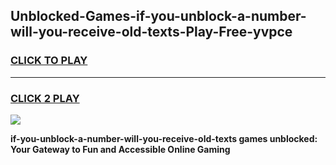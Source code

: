 
## Unblocked-Games-if-you-unblock-a-number-will-you-receive-old-texts-Play-Free-yvpce
<h3>
<a href="https://premium76.site?title=if-you-unblock-a-number-will-you-receive-old-texts&ref=23A">CLICK TO PLAY</a></h3>
<hr>

<h3>
<a href="https://premium76.site?title=if-you-unblock-a-number-will-you-receive-old-texts&ref=23A">CLICK 2 PLAY</a>
  
</h3>

<a href="https://premium76.site?title=if-you-unblock-a-number-will-you-receive-old-texts&ref=23A"><img src="https://clearcache.store/games.png"></a>


**if-you-unblock-a-number-will-you-receive-old-texts games unblocked: Your Gateway to Fun and Accessible Online Gaming**
